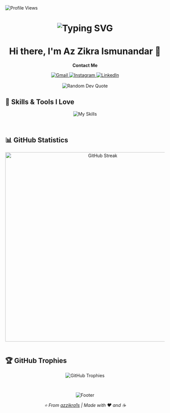 <div align="left">
  <img src="https://komarev.com/ghpvc/?username=azzikra1s&label=Profile%20views&color=blueviolet&style=for-the-badge" alt="Profile Views">
</div>

<h1 align="center">
  <img src="https://readme-typing-svg.herokuapp.com?font=Fira+Code&weight=600&size=30&pause=1000&color=8A2BE2&center=true&vCenter=true&width=600&lines=WELCOME!;DO+WHAT+YOU+LOVE!;CODE+YOUR+DREAMS!" alt="Typing SVG" />
</h1>

<h1 align="center">Hi there, I'm Az Zikra Ismunandar 👋</h1>

<p align="center">
  <strong>Contact Me</strong>
</p>

<div align="center">
  <a href="mailto:azzikra.ismunandar08@gmail.com">
    <img src="https://img.shields.io/badge/Gmail-D14836?style=for-the-badge&logo=gmail&logoColor=white" alt="Gmail">
  </a>
  <a href="https://www.instagram.com/azzikra1s">
    <img src="https://img.shields.io/badge/Instagram-E4405F?style=for-the-badge&logo=instagram&logoColor=white" alt="Instagram">
  </a>
  <a href="https://www.linkedin.com/in/azzikra1s">
    <img src="https://img.shields.io/badge/LinkedIn-0A66C2?style=for-the-badge&logo=linkedin&logoColor=white" alt="LinkedIn">
  </a>
</div>

<br>

<div align="center">
  <img src="https://quotes-github-readme.vercel.app/api?type=horizontal&theme=light" alt="Random Dev Quote">
</div>

## 🍃 Skills & Tools I Love

<p align="center">
  <img src="https://skillicons.dev/icons?i=html,css,javascript,php,python,java,bootstrap,figma,tailwind,laravel,nodejs,vue,mysql,mongodb,sqlite,git&theme=light&perline=8" alt="My Skills">
</p>

<br>

## 📊 GitHub Statistics

<div align="center">
  <img src="https://github-readme-streak-stats.herokuapp.com/?user=azzikra1s&theme=default&hide_border=true&background=ffffff&ring=2e8b57&fire=blueviolet&currStreakLabel=333333" alt="GitHub Streak" width="600">
</div>

<br>

## 🏆 GitHub Trophies

<p align="center">
  <img src="https://github-profile-trophy.vercel.app/?username=azzikra1s&theme=aura&no-frame=true&row=1&column=7&margin-w=15&margin-h=15" alt="GitHub Trophies">
</p>

<br>

<p align="center">
  <img src="https://capsule-render.vercel.app/api?type=waving&color=gradient&customColorList=1&height=100&section=footer&text=Thanks%20for%20visiting!&fontSize=20&fontColor=fff&animation=twinkling" alt="Footer">
</p>

<p align="center">
  <i>⭐️ From <a href="https://github.com/azzikra1s">azzikra1s</a> | Made with ❤️ and ☕</i>
</p>
